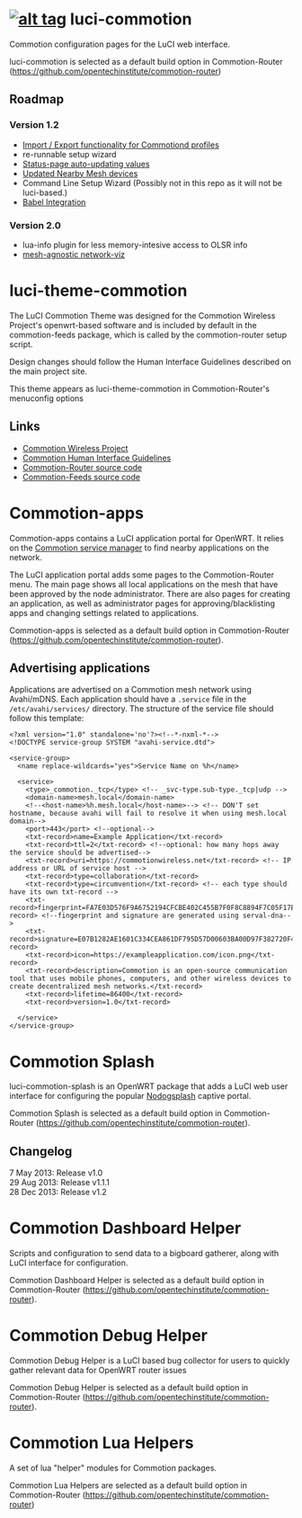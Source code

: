 [![alt tag](http://img.shields.io/badge/maintainer-jheretic-red.svg)](https://github.com/jheretic)
luci-commotion
==============

Commotion configuration pages for the LuCI web interface.

luci-commotion is selected as a default build option in Commotion-Router (https://github.com/opentechinstitute/commotion-router)


## Roadmap

### Version 1.2

  * [Import / Export functionality for Commotiond profiles](https://github.com/opentechinstitute/luci-commotion/issues/88)
  * re-runnable setup wizard
  * [Status-page auto-updating values](https://github.com/opentechinstitute/luci-commotion/issues/162)
  * [Updated Nearby Mesh devices](https://github.com/opentechinstitute/luci-commotion/issues/137)
  * Command Line Setup Wizard (Possibly not in this repo as it will not be luci-based.)
  * [Babel Integration](https://github.com/opentechinstitute/luci-commotion/pull/200)

### Version 2.0

  * lua-info plugin for less memory-intesive access to OLSR info
  * [mesh-agnostic network-viz](https://lists.chambana.net/pipermail/commotion-dev/2014-February/001761.html)

luci-theme-commotion
=======================

The LuCI Commotion Theme was designed for the Commotion Wireless Project's openwrt-based software and is included by default in the commotion-feeds package, which is called by the commotion-router setup script.

Design changes should follow the Human Interface Guidelines described on the main project site.

This theme appears as luci-theme-commotion in Commotion-Router's menuconfig options

## Links

* <a href="http://commotionwireless.net">Commotion Wireless Project</a>
* <a href="https://commotionwireless.net/developer/hig/introduction">Commotion Human Interface Guidelines</a>
* <a href="https://github.com/opentechinstitute/commotion-router">Commotion-Router source code</a>
* <a href="https://github.com/opentechinstitute/commotion-feeds">Commotion-Feeds source code</a>

Commotion-apps
==============

Commotion-apps contains a LuCI application portal for OpenWRT. It relies on the [Commotion service manager](https://github.com/opentechinstitute/commotion-service-manager) to find nearby applications on the network.

The LuCI application portal adds some pages to the Commotion-Router menu. The main page shows all local applications on the mesh that have been approved by the node administrator. There are also pages for creating an application, as well as administrator pages for approving/blacklisting apps and changing settings related to applications.

Commotion-apps is selected as a default build option in Commotion-Router (https://github.com/opentechinstitute/commotion-router).

Advertising applications
------------------------
Applications are advertised on a Commotion mesh network using Avahi/mDNS. Each application should have a `.service` file in the `/etc/avahi/services/` directory. The structure of the service file should follow this template:

    <?xml version="1.0" standalone='no'?><!--*-nxml-*-->
    <!DOCTYPE service-group SYSTEM "avahi-service.dtd">
    
    <service-group>
      <name replace-wildcards="yes">Service Name on %h</name>
    
      <service>
        <type>_commotion._tcp</type> <!-- _svc-type.sub-type._tcp|udp -->
        <domain-name>mesh.local</domain-name>
        <!--<host-name>%h.mesh.local</host-name>--> <!-- DON'T set hostname, because avahi will fail to resolve it when using mesh.local domain-->
        <port>443</port> <!--optional-->
        <txt-record>name=Example Application</txt-record>
        <txt-record>ttl=2</txt-record> <!--optional: how many hops away the service should be advertised-->
        <txt-record>uri=https://commotionwireless.net</txt-record> <!-- IP address or URL of service host -->
        <txt-record>type=collaboration</txt-record>
        <txt-record>type=circumvention</txt-record> <!-- each type should have its own txt-record -->
        <txt-record>fingerprint=FA7E03D576F9A6752194CFCBE402C455B7F0F8C8894F7C05F17ECE500D2DC648</txt-record> <!--fingerprint and signature are generated using serval-dna-->
        <txt-record>signature=E07B1282AE1601C334CEA861DF795D57D00603BA00D97F382720F4146DDCD4427973D171C89BCA0EAAF1D72E9EF0DB2367CE07BBFFF6FF27FF01F1DFBEB65D0B</txt-record>
        <txt-record>icon=https://exampleapplication.com/icon.png</txt-record>
        <txt-record>description=Commotion is an open-source communication tool that uses mobile phones, computers, and other wireless devices to create decentralized mesh networks.</txt-record>
        <txt-record>lifetime=86400</txt-record>
        <txt-record>version=1.0</txt-record>
        
      </service>
    </service-group>

Commotion Splash
================

luci-commotion-splash is an OpenWRT package that adds a LuCI web user interface for configuring the popular [Nodogsplash][] captive portal.

Commotion Splash is selected as a default build option in Commotion-Router (https://github.com/opentechinstitute/commotion-router).

Changelog
---------

7 May 2013: Release v1.0  
29 Aug 2013: Release v1.1.1  
28 Dec 2013: Release v1.2  

[Nodogsplash]: http://kokoro.ucsd.edu/nodogsplash/

Commotion Dashboard Helper
==========================

Scripts and configuration to send data to a bigboard gatherer, along with LuCI interface for configuration.

Commotion Dashboard Helper is selected as a default build option in Commotion-Router (https://github.com/opentechinstitute/commotion-router).

Commotion Debug Helper
======================

Commotion Debug Helper is a LuCI based bug collector for users to quickly gather relevant data for  OpenWRT router issues

Commotion Debug Helper is selected as a default build option in Commotion-Router (https://github.com/opentechinstitute/commotion-router).

Commotion Lua Helpers
=====================

A set of lua "helper" modules for Commotion packages.

Commotion Lua Helpers are selected as a default build option in Commotion-Router (https://github.com/opentechinstitute/commotion-router)
